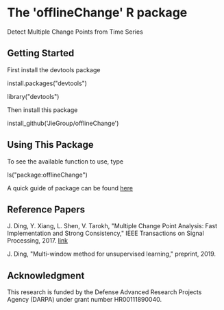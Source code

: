 # The 'offlineChange' R package
Detect Multiple Change Points from Time Series

## Getting Started

First install the devtools package

install.packages("devtools")

library("devtools")

Then install this package

install_github('JieGroup/offlineChange')

## Using This Package

To see the available function to use, type 

ls("package:offlineChange")

A quick guide of package can be found [here](https://github.com/JieGroup/offlineChange/blob/master/vignettes/user-guide.pdf) 

## Reference Papers

J. Ding, Y. Xiang, L. Shen, V. Tarokh, "Multiple Change Point Analysis: Fast Implementation and Strong Consistency,"  IEEE Transactions on Signal Processing, 2017. [link](https://ieeexplore.ieee.org/document/7938741) 

J. Ding, "Multi-window method for unsupervised learning," preprint, 2019.

## Acknowledgment

This research is funded by the Defense Advanced Research Projects Agency (DARPA) under grant number HR00111890040.
